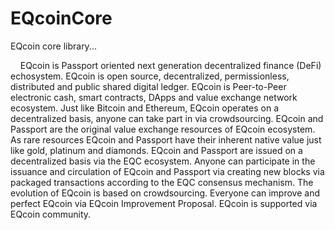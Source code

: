 # EQcoinCore
EQcoin core library...
<p>
&nbsp;&nbsp;&nbsp;&nbsp;EQcoin is Passport oriented next generation decentralized finance (DeFi) echosystem. EQcoin is open source, decentralized, permissionless, distributed and public shared digital ledger. EQcoin is Peer-to-Peer electronic cash, smart contracts, DApps and value exchange network ecosystem. Just like Bitcoin and Ethereum, EQcoin operates on a decentralized basis, anyone can take part in via crowdsourcing. EQcoin and Passport are the original value exchange resources of EQcoin ecosystem. As rare resources EQcoin and Passport have their inherent native value just like gold, platinum and diamonds. EQcoin and Passport are issued on a decentralized basis via the EQC ecosystem. Anyone can participate in the issuance and circulation of EQcoin and Passport via creating new blocks via packaged transactions according to the EQC consensus mechanism. The evolution of EQcoin is based on crowdsourcing. Everyone can improve and perfect EQcoin via EQcoin Improvement Proposal. EQcoin is supported via EQcoin community.